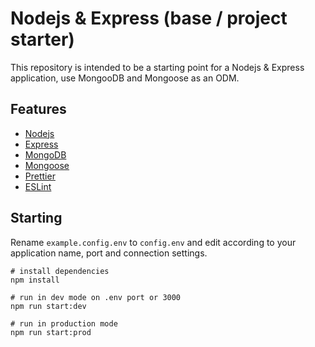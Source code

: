 # Nodejs & Express (base / project starter)

This repository is intended to be a starting point for a Nodejs & Express application, use MongooDB and Mongoose as an ODM.

## Features

-   [Nodejs](https://nodejs.org/)
-   [Express](https://expressjs.com/)
-   [MongoDB](https://www.mongodb.com/)
-   [Mongoose](https://mongoosejs.com/)
-   [Prettier](https://prettier.io/)
-   [ESLint](https://eslint.org/)

## Starting

Rename `example.config.env` to `config.env` and edit according to your application name, port and connection settings.

```
# install dependencies
npm install

# run in dev mode on .env port or 3000
npm run start:dev

# run in production mode
npm run start:prod
```
